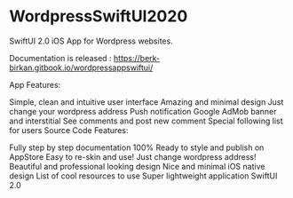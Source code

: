 # WordpressSwiftUI2020
 SwiftUI 2.0 iOS App for Wordpress websites.

Documentation is released : https://berk-birkan.gitbook.io/wordpressappswiftui/

[logo]: wordpressswiftui.png "WordpressSwiftUI App"


App Features:

Simple, clean and intuitive user interface
Amazing and minimal design
Just change your wordpress address
Push notification
Google AdMob banner and interstitial
See comments and post new comment
Special following list for users
Source Code Features:

 

Fully step by step documentation
100% Ready to style and publish on AppStore
Easy to re-skin and use! Just change wordpress address!
Beautiful and professional looking design
Nice and minimal iOS native design
List of cool resources to use
Super lightweight application
SwiftUI 2.0
